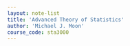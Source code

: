 ```yaml
---
layout: note-list
title: 'Advanced Theory of Statistics'
author: 'Michael J. Moon'
course_code: sta3000
---
```

